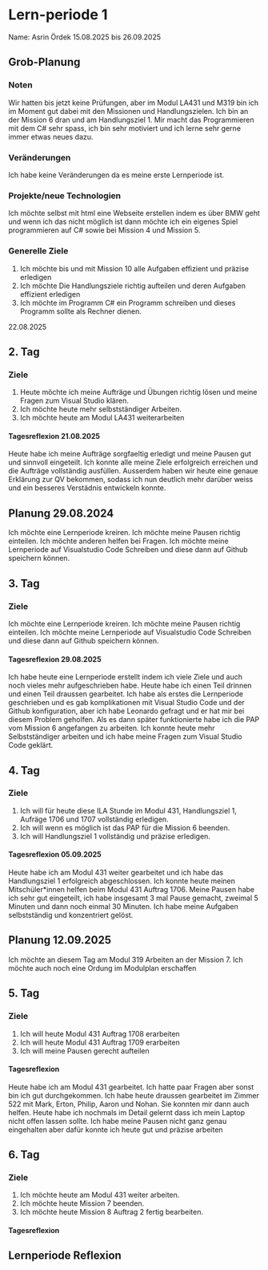 # Lern-periode 1
Name: Asrin Ördek
15.08.2025 bis 26.09.2025
## Grob-Planung
### Noten
Wir hatten bis jetzt keine Prüfungen, aber im Modul LA431 und M319 bin ich im Moment gut dabei mit den Missionen und Handlungszielen. Ich bin an der Mission 6 dran und am Handlungsziel 1. Mir macht das Programmieren mit dem C# sehr spass, ich bin sehr motiviert und ich lerne sehr gerne immer etwas neues dazu.
### Veränderungen
Ich habe keine Veränderungen da es meine erste Lernperiode ist.

### Projekte/neue Technologien
Ich möchte selbst mit html eine Webseite erstellen indem es über BMW geht und wenn ich das nicht möglich ist dann möchte ich ein eigenes Spiel programmieren auf C# sowie bei Mission 4 und Mission 5.
### Generelle Ziele
1. Ich möchte bis und mit Mission 10 alle Aufgaben effizient und präzise erledigen
2. Ich möchte Die Handlungsziele richtig aufteilen und deren Aufgaben effizient erledigen
3. Ich möchte im Programm C# ein Programm schreiben und dieses Programm sollte als Rechner dienen.

22.08.2025
## 2. Tag
### Ziele
1. Heute möchte ich meine Aufträge und Übungen richtig lösen und meine Fragen zum Visual Studio klären.
2. Ich möchte heute mehr selbstständiger Arbeiten.
3. Ich möchte heute am Modul LA431 weiterarbeiten 
#### Tagesreflexion 21.08.2025
Heute habe ich meine Aufträge sorgfaeltig erledigt und meine Pausen gut und sinnvoll eingeteilt. Ich konnte alle meine Ziele erfolgreich erreichen und die Aufträge vollständig ausfüllen. Ausserdem haben wir heute eine genaue Erklärung zur QV bekommen, sodass ich nun deutlich mehr darüber weiss und ein besseres Verstädnis entwickeln konnte.

## Planung 29.08.2024
Ich möchte eine Lernperiode kreiren.
Ich möchte meine Pausen richtig einteilen.
Ich möchte anderen helfen bei Fragen.
Ich möchte meine Lernperiode auf Visualstudio Code Schreiben und diese dann auf Github speichern können.
## 3. Tag
### Ziele
Ich möchte eine Lernperiode kreiren.
Ich möchte meine Pausen richtig einteilen.
Ich möchte meine Lernperiode auf Visualstudio Code Schreiben und diese dann auf Github speichern können.
#### Tagesreflexion 29.08.2025
Ich habe heute eine Lernperiode erstellt indem ich viele Ziele und auch noch vieles mehr aufgeschrieben habe. Heute habe ich einen Teil drinnen und einen Teil draussen gearbeitet. Ich habe als erstes die Lernperiode geschrieben und es gab komplikationen mit Visual Studio Code und der Github konfiguration, aber ich habe Leonardo gefragt und er hat mir bei diesem Problem geholfen.
Als es dann später funktionierte habe ich die PAP vom Mission 6 angefangen zu arbeiten.
Ich konnte heute mehr Selbstständiger arbeiten und ich habe meine Fragen zum Visual Studio Code geklärt.

## 4. Tag 
### Ziele
1. Ich will für heute diese ILA Stunde im Modul 431, Handlungsziel 1, Aufräge 1706 und 1707 vollständig erledigen.
2. Ich will wenn es möglich ist das PAP für die Mission 6 beenden.
3. Ich will Handlungsziel 1 vollständig und präzise erledigen.
#### Tagesreflexion 05.09.2025
Heute habe ich am Modul 431 weiter gearbeitet und ich habe das Handlungsziel 1 erfolgreich abgeschlossen. Ich konnte heute meinen Mitschüler*innen helfen beim Modul 431 Auftrag 1706.
Meine Pausen habe ich sehr gut eingeteilt, ich habe insgesamt 3 mal Pause gemacht, zweimal 5 Minuten und dann noch einmal 30 Minuten. Ich habe meine Aufgaben selbstständig und konzentriert gelöst.
## Planung 12.09.2025
Ich möchte an diesem Tag am Modul 319 Arbeiten an der Mission 7. Ich möchte auch noch eine Ordung im Modulplan erschaffen

## 5. Tag 
### Ziele
1. Ich will heute Modul 431 Auftrag 1708 erarbeiten
2. Ich will heute Modul 431 Auftrag 1709 erarbeiten
3. Ich will meine Pausen gerecht aufteilen
#### Tagesreflexion
Heute habe ich am Modul 431 gearbeitet. Ich hatte paar Fragen aber sonst bin ich gut durchgekommen.
Ich habe heute draussen gearbeitet im Zimmer 522 mit Mark, Erton, Philip, Aaron und Nohan. Sie konnten mir dann auch helfen.
Heute habe ich nochmals im Detail gelernt dass ich mein Laptop nicht offen lassen sollte.
Ich habe meine Pausen nicht ganz genau eingehalten aber dafür konnte ich heute gut und präzise arbeiten

## 6. Tag
### Ziele
1. Ich möchte heute am Modul 431 weiter arbeiten.
2. Ich möchte heute Mission 7 beenden.
3. Ich möchte heute Mission 8 Auftrag 2 fertig bearbeiten.
#### Tagesreflexion
## Lernperiode Reflexion